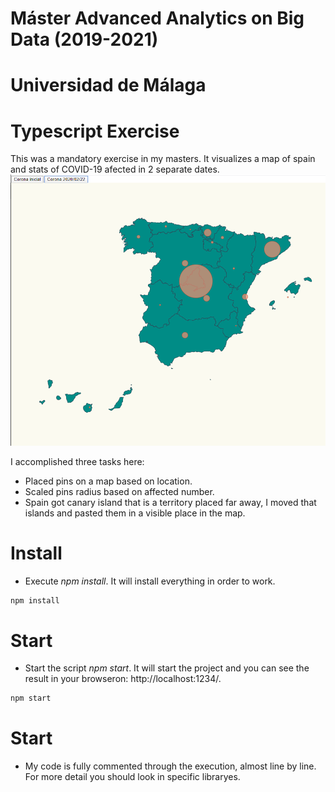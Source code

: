# Máster Advanced Analytics on Big Data (2019-2021)
# Universidad de Málaga

# Typescript Exercise

This was a mandatory exercise in my masters. It visualizes a map of spain and stats of COVID-19 afected in 2 separate dates.
![map affected coronavirus](./content/chart.png "affected coronavirus")


I accomplished three tasks here:

- Placed pins on a map based on location.
- Scaled pins radius based on affected number.
- Spain got canary island that is a territory placed far away, I moved that islands and pasted them in a visible
  place in the map.

# Install

- Execute _npm install_. It will install everything in order to work.

```bash
npm install
```

# Start

- Start the script _npm start_. It will start the project and you can see the result in your browseron: http://localhost:1234/.

```bash
npm start
```

# Start

- My code is fully commented through the execution, almost line by line. For more detail you should look in specific libraryes.


